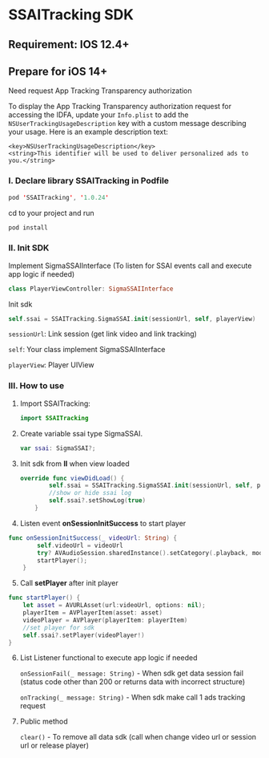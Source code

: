 # SSAITracking SDK

## Requirement: IOS 12.4+

## Prepare for iOS 14+

Need request App Tracking Transparency authorization

To display the App Tracking Transparency authorization request for accessing the IDFA, update your `Info.plist` to add the `NSUserTrackingUsageDescription` key with a custom message describing your usage. Here is an example description text:

```
<key>NSUserTrackingUsageDescription</key>
<string>This identifier will be used to deliver personalized ads to you.</string>
```

### I. Declare library SSAITracking in Podfile

```swift
pod 'SSAITracking', '1.0.24'
```

cd to your project and run

```swift
pod install
```

### II. Init SDK

Implement SigmaSSAIInterface (To listen for SSAI events call and execute app logic if needed)

```swift
class PlayerViewController: SigmaSSAIInterface
```

Init sdk

```swift
self.ssai = SSAITracking.SigmaSSAI.init(sessionUrl, self, playerView)
```

   ``sessionUrl``: Link session (get link video and link tracking)

   ``self``: Your class implement SigmaSSAIInterface

   ``playerView``: Player UIView

### III. How to use

1. Import SSAITracking:

   ```swift
   import SSAITracking
   ```
2. Create variable ssai type SigmaSSAI.

   ```swift
   var ssai: SigmaSSAI?;
   ```
3. Init sdk from **II** when view loaded

   ```swift
   override func viewDidLoad() {
           self.ssai = SSAITracking.SigmaSSAI.init(sessionUrl, self, playerView)
           //show or hide ssai log
           self.ssai?.setShowLog(true)
       }
   ```
4. Listen event **onSessionInitSuccess** to start player

```swift
func onSessionInitSuccess(_ videoUrl: String) {
        self.videoUrl = videoUrl
        try? AVAudioSession.sharedInstance().setCategory(.playback, mode: .default, options: []);
        startPlayer();
    }
```

5. Call **setPlayer** after init player

```swift
func startPlayer() {
    let asset = AVURLAsset(url:videoUrl, options: nil);
    playerItem = AVPlayerItem(asset: asset)
    videoPlayer = AVPlayer(playerItem: playerItem)
    //set player for sdk
    self.ssai?.setPlayer(videoPlayer!)
}
```

6. List Listener functional to execute app logic if needed

   ``onSessionFail(_ message: String)`` - When sdk get data session fail (status code other than 200 or returns data with incorrect structure)

   ``onTracking(_ message: String)`` - When sdk make call 1 ads tracking request
7. Public method

   ``clear()`` - To remove all data sdk (call when change video url or session url or release player)
